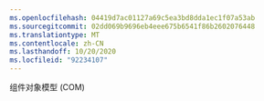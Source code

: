 ```yaml
---
ms.openlocfilehash: 04419d7ac01127a69c5ea3bd8dda1ec1f07a53ab
ms.sourcegitcommit: 02dd069b9696eb4eee675b6541f86b2602076448
ms.translationtype: MT
ms.contentlocale: zh-CN
ms.lasthandoff: 10/20/2020
ms.locfileid: "92234107"
---
```

组件对象模型 (COM)